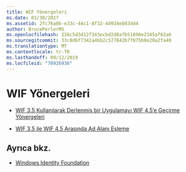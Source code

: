 ```yaml
---
title: WIF Yönergeleri
ms.date: 03/30/2017
ms.assetid: 2fc76a0b-e33c-44c1-8f32-44934eb03dd4
author: BrucePerlerMS
ms.openlocfilehash: 238c5d3d12f343ecbd2d8afb51896e2345af62a6
ms.sourcegitcommit: 33c8d6f7342a4bb2c577842b7f075b0e20a2fa40
ms.translationtype: MT
ms.contentlocale: tr-TR
ms.lasthandoff: 09/12/2019
ms.locfileid: "70926936"
---
```

# <a name="wif-guidelines"></a>WIF Yönergeleri

- [WIF 3.5 Kullanılarak Derlenmiş bir Uygulamayı WIF 4.5’e Geçirme Yönergeleri](../../../docs/framework/security/guidelines-for-migrating-an-application-built-using-wif-3-5-to-wif-4-5.md)  
  
- [WIF 3.5 ile WIF 4.5 Arasında Ad Alanı Eşleme](../../../docs/framework/security/namespace-mapping-between-wif-3-5-and-wif-4-5.md)  
  
## <a name="see-also"></a>Ayrıca bkz.

- [Windows Identity Foundation](../../../docs/framework/security/index.md)
